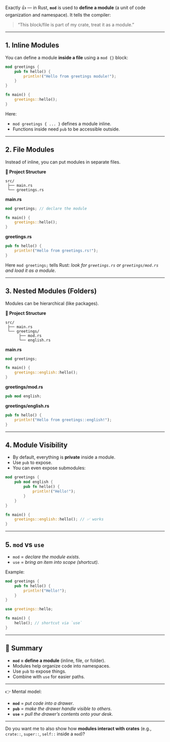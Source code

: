 Exactly 👍 — in Rust, **`mod`** is used to **define a module** (a unit of code organization and namespace).
It tells the compiler:

> “This block/file is part of my crate, treat it as a module.”

---

## 1. Inline Modules

You can define a module **inside a file** using a `mod {}` block:

```rust
mod greetings {
    pub fn hello() {
        println!("Hello from greetings module!");
    }
}

fn main() {
    greetings::hello();
}
```

Here:

* `mod greetings { ... }` defines a module inline.
* Functions inside need `pub` to be accessible outside.

---

## 2. File Modules

Instead of inline, you can put modules in separate files.

**📂 Project Structure**

```
src/
 ├── main.rs
 └── greetings.rs
```

**main.rs**

```rust
mod greetings; // declare the module

fn main() {
    greetings::hello();
}
```

**greetings.rs**

```rust
pub fn hello() {
    println!("Hello from greetings.rs!");
}
```

Here `mod greetings;` tells Rust: *look for `greetings.rs` or `greetings/mod.rs` and load it as a module*.

---

## 3. Nested Modules (Folders)

Modules can be hierarchical (like packages).

**📂 Project Structure**

```
src/
 ├── main.rs
 └── greetings/
      ├── mod.rs
      └── english.rs
```

**main.rs**

```rust
mod greetings;

fn main() {
    greetings::english::hello();
}
```

**greetings/mod.rs**

```rust
pub mod english;
```

**greetings/english.rs**

```rust
pub fn hello() {
    println!("Hello from greetings::english!");
}
```

---

## 4. Module Visibility

* By default, everything is **private** inside a module.
* Use `pub` to expose.
* You can even expose submodules:

```rust
mod greetings {
    pub mod english {
        pub fn hello() {
            println!("Hello!");
        }
    }
}

fn main() {
    greetings::english::hello(); // ✅ works
}
```

---

## 5. `mod` vs `use`

* `mod` = *declare the module exists*.
* `use` = *bring an item into scope (shortcut)*.

Example:

```rust
mod greetings {
    pub fn hello() {
        println!("Hello!");
    }
}

use greetings::hello;

fn main() {
    hello(); // shortcut via `use`
}
```

---

## 🌳 Summary

* **`mod` = define a module** (inline, file, or folder).
* Modules help organize code into namespaces.
* Use `pub` to expose things.
* Combine with `use` for easier paths.

---

👉 Mental model:

* **`mod`** = *put code into a drawer*.
* **`pub`** = *make the drawer handle visible to others*.
* **`use`** = *pull the drawer’s contents onto your desk*.

---

Do you want me to also show how **modules interact with crates** (e.g., `crate::`, `super::`, `self::` inside a `mod`)?
